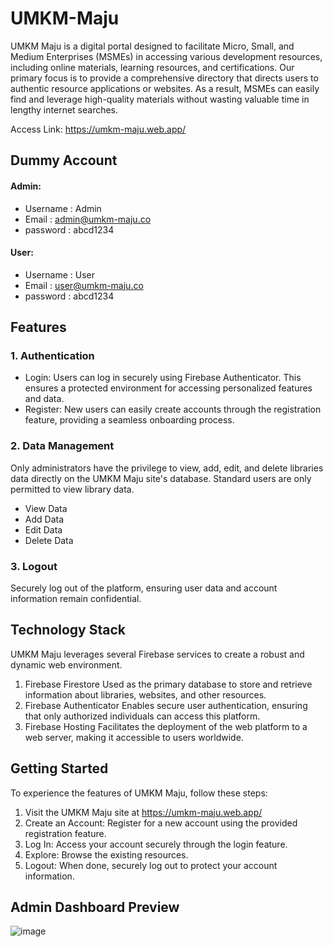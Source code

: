 ﻿# UMKM-Maju

UMKM Maju  is a digital portal designed to facilitate Micro, Small, and Medium Enterprises (MSMEs) in accessing various development resources, including online materials, learning resources, and certifications. Our primary focus is to provide a comprehensive directory that directs users to authentic resource applications or websites. As a result, MSMEs can easily find and leverage high-quality materials without wasting valuable time in lengthy internet searches.

Access Link: https://umkm-maju.web.app/

## Dummy Account
#### Admin:
- Username  : Admin
- Email     : admin@umkm-maju.co
- password  : abcd1234
#### User:
- Username  : User
- Email     : user@umkm-maju.co
- password  : abcd1234

## Features
### 1. Authentication
- Login: Users can log in securely using Firebase Authenticator. This ensures a protected environment for accessing personalized features and data.
- Register: New users can easily create accounts through the registration feature, providing a seamless onboarding process.
### 2. Data Management
Only administrators have the privilege to view, add, edit, and delete libraries data directly on the UMKM Maju site's database. Standard users are only permitted to view library data.
- View Data
- Add Data
- Edit Data
- Delete Data
### 3. Logout
Securely log out of the platform, ensuring user data and account information remain confidential.

## Technology Stack
UMKM Maju leverages several Firebase services to create a robust and dynamic web environment.
1. Firebase Firestore
Used as the primary database to store and retrieve information about libraries, websites, and other resources.
2. Firebase Authenticator
Enables secure user authentication, ensuring that only authorized individuals can access this platform.
3. Firebase Hosting
Facilitates the deployment of the web platform to a web server, making it accessible to users worldwide.

## Getting Started
To experience the features of UMKM Maju, follow these steps:
1. Visit the UMKM Maju site at https://umkm-maju.web.app/
2. Create an Account: Register for a new account using the provided registration feature.
3. Log In: Access your account securely through the login feature.
4. Explore: Browse the existing resources.
5. Logout: When done, securely log out to protect your account information.

## Admin Dashboard Preview
![image](https://github.com/Dedyirama-id/UMKM-Maju/assets/153349665/14d8cb7d-75fd-48e2-8f63-1d26185afc9d)
